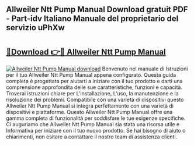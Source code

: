 ## Allweiler Ntt Pump Manual Download gratuit PDF - Part-idv Italiano Manuale del proprietario del servizio uPhXw

# <h2><a href="http://dfd3rf2.blite.top/?on=Allweiler+Ntt+Pump+Manual">🔗Download 👉🔴 Allweiler Ntt Pump Manual</a></h2>

[![Allweiler Ntt Pump Manual download](https://i.imgur.com/lujVjoI.png)](http://dfd3rf2.blite.top/?on=Allweiler+Ntt+Pump+Manual)
Benvenuto nel manuale di Istruzioni per il tuo Allweiler Ntt Pump Manual appena configurato. Questa guida completa è progettata per aiutarti a iniziare con il tuo prodotto e darti una comprensione approfondita delle sue caratteristiche, funzioni e capacità. Troverai istruzioni chiare per L'installazione, L'uso, la manutenzione e la risoluzione dei problemi. Compatibile con una varietà di dispositivi questo Allweiler Ntt Pump Manual si integra perfettamente con una varietà di dispositivi e piattaforme. Questo Allweiler Ntt Pump Manual offre una gamma completa di funzionalità per soddisfare le tue esigenze specifiche. Ci auguriamo che Allweiler Ntt Pump Manual sia stata una risorsa utile e Informativa per iniziare con il tuo nuovo prodotto. Se hai bisogno di aiuto o chiarimenti, non esitare a contattare il nostro team di assistenza clienti.
